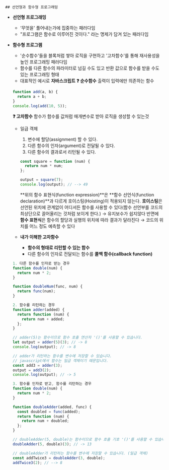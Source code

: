     ## 선언형과 함수형 프로그래밍

- **선언형 프로그래밍**
  - ‘무엇을' 풀어내는가에 집중하는 패러다임
  - "프로그램은 함수로 이루어진 것이다." 라는 명제가 담겨 있는 패러다임
- **함수형 프로그램**

  - '순수함수'들을 블록처럼 쌓아 로직을 구현하고 '고차함수'를 통해 재사용성을 높인 프로그래밍 패러다임
  - 함수를 다른 함수의 파라미터로 넘길 수도 있고 반환 값으로 함수를 받을 수도 있는 프로그래밍 형태
  - 대표적인 예시로 **자바스크립트**
    **❓ 순수함수**
    출력이 입력에만 의존하는 함수

  ```jsx
  function add(a, b) {
    return a + b;
  }
  console.log(add(10, 5));
  ```

  **❓ 고차함수**
  함수가 함수를 값처럼 매개변수로 받아 로직을 생성할 수 있는것

  - 일급 객체

    1. 변수에 할당(assignment) 할 수 있다.
    2. 다른 함수의 인자(argument)로 전달될 수 있다.
    3. 다른 함수의 결과로서 리턴될 수 있다.

    ```jsx
    const square = function (num) {
      return num * num;
    };

    output = square(7);
    console.log(output); // --> 49
    ```

    **위의 함수 표현식(function expression)**은 **함수 선언식(function declaration)**과 다르게 호이스팅(Hoisting)이 적용되지 않는다.
    **호이스팅**은 선언된 위치에 관계없이 어디서든 함수를 사용할 수 있다(함수 선언부를 코드의 최상단으로 끌어올리는 것처럼 보이게 한다.) → 유지보수가 쉽지않다
    반면에 **함수 표현식**은 함수의 할당과 실행의 위치에 따라 결과가 달라진다 → 코드의 위치를 어느 정도 예측할 수 있다

  - **내가 이해한 고차함수**
    - **함수의 형태로 리턴할 수 있는 함수**
    - 다른 함수의 인자로 전달되는 함수를 **콜백 함수(callback function)**

  ```jsx
  1. 다른 함수를 인자로 받는 경우
  function double(num) {
    return num * 2;
  }

  function doubleNum(func, num) {
    return func(num);
  }
  ```

  ```jsx
  2. 함수를 리턴하는 경우
  function adder(added) {
    return function (num) {
      return num + added;
    };
  }

  // adder(5)는 함수이므로 함수 호출 연산자 '()'를 사용할 수 있습니다.
  let output = adder(5)(3); // -> 8
  console.log(output); // -> 8

  // adder가 리턴하는 함수를 변수에 저장할 수 있습니다.
  // javascript에서 함수는 일급 객체이기 때문입니다.
  const add3 = adder(3);
  output = add3(2);
  console.log(output); // -> 5
  ```

  ```jsx
  3. 함수를 인자로 받고, 함수를 리턴하는 경우
  function double(num) {
    return num * 2;
  }

  function doubleAdder(added, func) {
    const doubled = func(added);
    return function (num) {
      return num + doubled;
    };
  }

  // doubleAdder(5, double)는 함수이므로 함수 호출 기호 '()'를 사용할 수 있습니다.
  doubleAdder(5, double)(3); // -> 13

  // doubleAdder가 리턴하는 함수를 변수에 저장할 수 있습니다. (일급 객체)
  const addTwice3 = doubleAdder(3, double);
  addTwice3(2); // --> 8
  ```
